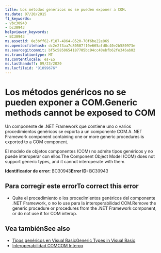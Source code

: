 ```yaml
---
title: Los métodos genéricos no se pueden exponer a COM.
ms.date: 07/20/2015
f1_keywords:
- vbc30943
- bc30943
helpviewer_keywords:
- BC30943
ms.assetid: 0e3bff62-f187-4864-8520-70f6be22e869
ms.openlocfilehash: dc2e2f3aa7c80507f10e665afd8c40e2b580973e
ms.sourcegitcommit: bf5c5850654187705bc94cc40ebfb62fe346ab02
ms.translationtype: MT
ms.contentlocale: es-ES
ms.lasthandoff: 09/23/2020
ms.locfileid: "91099676"
---
```

# <a name="generic-methods-cannot-be-exposed-to-com"></a><span data-ttu-id="02247-102">Los métodos genéricos no se pueden exponer a COM.</span><span class="sxs-lookup"><span data-stu-id="02247-102">Generic methods cannot be exposed to COM</span></span>

<span data-ttu-id="02247-103">Un componente de .NET Framework que contiene uno o varios procedimientos genéricos se exporta a un componente COM.</span><span class="sxs-lookup"><span data-stu-id="02247-103">A .NET Framework component containing one or more generic procedures is exported to a COM component.</span></span>  
  
 <span data-ttu-id="02247-104">El modelo de objetos componentes (COM) no admite tipos genéricos y no puede interoperar con ellos.</span><span class="sxs-lookup"><span data-stu-id="02247-104">The Component Object Model (COM) does not support generic types, and it cannot interoperate with them.</span></span>  
  
 <span data-ttu-id="02247-105">**Identificador de error:** BC30943</span><span class="sxs-lookup"><span data-stu-id="02247-105">**Error ID:** BC30943</span></span>  
  
## <a name="to-correct-this-error"></a><span data-ttu-id="02247-106">Para corregir este error</span><span class="sxs-lookup"><span data-stu-id="02247-106">To correct this error</span></span>  
  
- <span data-ttu-id="02247-107">Quite el procedimiento o los procedimientos genéricos del componente .NET Framework, o no lo use para la interoperabilidad COM.</span><span class="sxs-lookup"><span data-stu-id="02247-107">Remove the generic procedure or procedures from the .NET Framework component, or do not use it for COM interop.</span></span>  
  
## <a name="see-also"></a><span data-ttu-id="02247-108">Vea también</span><span class="sxs-lookup"><span data-stu-id="02247-108">See also</span></span>

- [<span data-ttu-id="02247-109">Tipos genéricos en Visual Basic</span><span class="sxs-lookup"><span data-stu-id="02247-109">Generic Types in Visual Basic</span></span>](../programming-guide/language-features/data-types/generic-types.md)
- [<span data-ttu-id="02247-110">Interoperabilidad COM</span><span class="sxs-lookup"><span data-stu-id="02247-110">COM Interop</span></span>](../programming-guide/com-interop/index.md)
